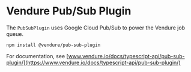 # Vendure Pub/Sub Plugin

The `PubSubPlugin` uses Google Cloud Pub/Sub to power the Vendure job queue. 

`npm install @vendure/pub-sub-plugin`

For documentation, see [www.vendure.io/docs/typescript-api/pub-sub-plugin/](https://www.vendure.io/docs/typescript-api/pub-sub-plugin/)
